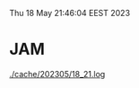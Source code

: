 Thu 18 May 21:46:04 EEST 2023
# JAM
<a href='./cache/202305/18_21.log'>./cache/202305/18_21.log</a>
